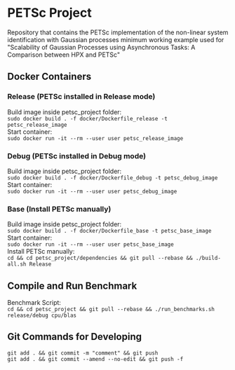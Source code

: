 # PETSc Project

Repository that contains the PETSc implementation of the non-linear system
identification with Gaussian processes minimum working example used for
"Scalability of Gaussian Processes using Asynchronous Tasks:
A Comparison between HPX and PETSc"

## Docker Containers

### Release (PETSc installed in Release mode)

Build image inside petsc_project folder:  
`sudo docker build . -f docker/Dockerfile_release -t petsc_release_image`  
Start container:  
`sudo docker run -it --rm --user user petsc_release_image`  

### Debug (PETSc installed in Debug mode)

Build image inside petsc_project folder:  
`sudo docker build . -f docker/Dockerfile_debug -t petsc_debug_image`  
Start container:  
`sudo docker run -it --rm --user user petsc_debug_image`  

### Base (Install PETSc manually)

Build image inside petsc_project folder:  
`sudo docker build . -f docker/Dockerfile_base -t petsc_base_image`  
Start container:  
`sudo docker run -it --rm --user user petsc_base_image`  
Install PETSc manually:  
`cd && cd petsc_project/dependencies && git pull --rebase && ./build-all.sh Release`  

## Compile and Run Benchmark

Benchmark Script:  
`cd && cd petsc_project && git pull --rebase && ./run_benchmarks.sh release/debug cpu/blas`  

## Git Commands for Developing

`git add . && git commit -m "comment" && git push`  
`git add . && git commit --amend --no-edit && git push -f`  
